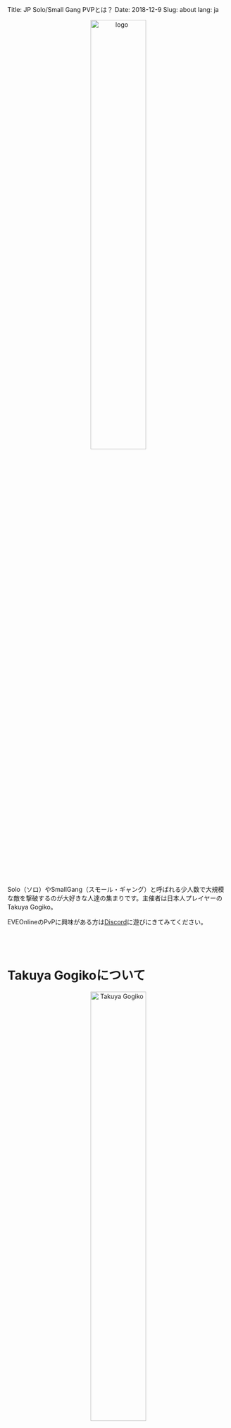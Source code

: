 Title: JP Solo/Small Gang PVPとは？
Date: 2018-12-9
Slug: about
lang: ja

<p style="text-align: center;">
<img src="{static}/images/logo.jpg" width="50%" alt="logo">
</p>

Solo（ソロ）やSmallGang（スモール・ギャング）と呼ばれる少人数で大規模な敵を撃破するのが大好きな人達の集まりです。主催者は日本人プレイヤーのTakuya Gogiko。

EVEOnlineのPvPに興味がある方は[Discord](https://discord.gg/FcYrc47)に遊びにきてみてください。
<br /><br /><br /><br />

# Takuya Gogikoについて
<p style="text-align: center;">
<img src="{static}/images/Takuya-Gogiko.jpg" width="50%" alt="Takuya Gogiko">
</p>

## [zKillboard](https://zkillboard.com/character/95235307/)
## [Twitch](https://twitter.com/Takuya_Gogiko)
## [Youtube](https://www.youtube.com/channel/UCLyw5fFzGvuNCz3xA6hHg1A)
## [Twitter](https://twitter.com/Takuya_Gogiko)
